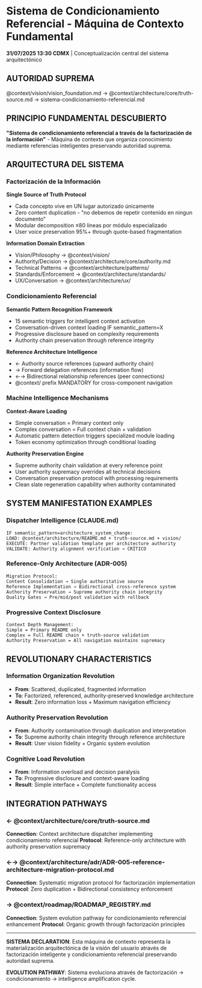 # Sistema de Condicionamiento Referencial - Máquina de Contexto Fundamental

**31/07/2025 13:30 CDMX** | Conceptualización central del sistema arquitectónico

## AUTORIDAD SUPREMA
@context/vision/vision_foundation.md → @context/architecture/core/truth-source.md → sistema-condicionamiento-referencial.md

## PRINCIPIO FUNDAMENTAL DESCUBIERTO
**"Sistema de condicionamiento referencial a través de la factorización de la información"** - Máquina de contexto que organiza conocimiento mediante referencias inteligentes preservando autoridad suprema.

## ARQUITECTURA DEL SISTEMA

### Factorización de la Información
**Single Source of Truth Protocol**
- Cada concepto vive en UN lugar autorizado únicamente
- Zero content duplication - "no debemos de repetir contenido en ningun documento"
- Modular decomposition ≤80 líneas por módulo especializado
- User voice preservation 95%+ through quote-based fragmentation

**Information Domain Extraction**
- Vision/Philosophy → @context/vision/
- Authority/Decision → @context/architecture/core/authority.md
- Technical Patterns → @context/architecture/patterns/
- Standards/Enforcement → @context/architecture/standards/
- UX/Conversation → @context/architecture/ux/

### Condicionamiento Referencial
**Semantic Pattern Recognition Framework**
- 15 semantic triggers for intelligent context activation
- Conversation-driven context loading IF semantic_pattern=X
- Progressive disclosure based on complexity requirements
- Authority chain preservation through reference integrity

**Reference Architecture Intelligence**
- ← Authority source references (upward authority chain)
- → Forward delegation references (information flow)
- ←→ Bidirectional relationship references (peer connections)
- @context/ prefix MANDATORY for cross-component navigation

### Machine Intelligence Mechanisms
**Context-Aware Loading**
- Simple conversation = Primary context only
- Complex conversation = Full context chain + validation
- Automatic pattern detection triggers specialized module loading
- Token economy optimization through conditional loading

**Authority Preservation Engine**
- Supreme authority chain validation at every reference point
- User authority supremacy overrides all technical decisions
- Conversation preservation protocol with processing requirements
- Clean slate regeneration capability when authority contaminated

## SYSTEM MANIFESTATION EXAMPLES

### Dispatcher Intelligence (CLAUDE.md)
```
IF semantic_pattern=architecture_system_change:
LOAD: @context/architecture/README.md + truth-source.md + vision/
EXECUTE: Partner validation template per architecture authority
VALIDATE: Authority alignment verification → CRÍTICO
```

### Reference-Only Architecture (ADR-005)
```
Migration Protocol:
Content Consolidation → Single authoritative source
Reference Implementation → Bidirectional cross-reference system  
Authority Preservation → Supreme authority chain integrity
Quality Gates → Pre/mid/post validation with rollback
```

### Progressive Context Disclosure
```
Context Depth Management:
Simple = Primary README only
Complex = Full README chain + truth-source validation
Authority Preservation = All navigation maintains supremacy
```

## REVOLUTIONARY CHARACTERISTICS

### Information Organization Revolution
- **From**: Scattered, duplicated, fragmented information
- **To**: Factorized, referenced, authority-preserved knowledge architecture
- **Result**: Zero information loss + Maximum navigation efficiency

### Authority Preservation Revolution  
- **From**: Authority contamination through duplication and interpretation
- **To**: Supreme authority chain integrity through reference architecture
- **Result**: User vision fidelity + Organic system evolution

### Cognitive Load Revolution
- **From**: Information overload and decision paralysis
- **To**: Progressive disclosure and context-aware loading
- **Result**: Simple interface + Complete functionality access

## INTEGRATION PATHWAYS

### ← @context/architecture/core/truth-source.md
**Connection**: Context architecture dispatcher implementing condicionamiento referencial
**Protocol**: Reference-only architecture with authority preservation supremacy

### ←→ @context/architecture/adr/ADR-005-reference-architecture-migration-protocol.md
**Connection**: Systematic migration protocol for factorización implementation
**Protocol**: Zero duplication + Bidirectional consistency enforcement

### → @context/roadmap/ROADMAP_REGISTRY.md
**Connection**: System evolution pathway for condicionamiento referencial enhancement
**Protocol**: Organic growth through factorización principles

---

**SISTEMA DECLARATION**: Esta máquina de contexto representa la materialización arquitectónica de la visión del usuario através de factorización inteligente y condicionamiento referencial preservando autoridad suprema.

**EVOLUTION PATHWAY**: Sistema evoluciona através de factorización → condicionamiento → intelligence amplification cycle.